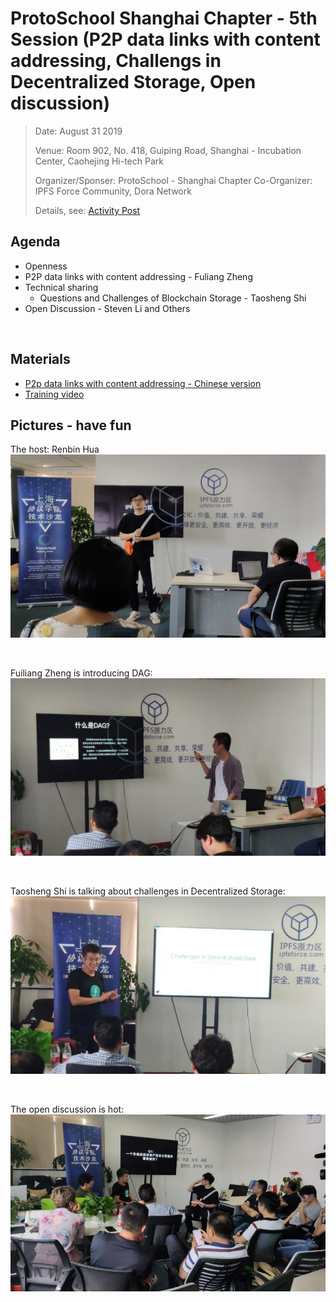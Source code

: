 # ProtoSchool Shanghai Chapter - 5th Session (P2P data links with content addressing, Challengs in Decentralized Storage, Open discussion) 

> Date:  August 31 2019 
> 
> Venue:  Room 902, No. 418, Guiping Road, Shanghai - Incubation Center, Caohejing Hi-tech Park  
> 
> Organizer/Sponser: ProtoSchool - Shanghai Chapter 
> Co-Organizer: IPFS Force Community, Dora Network
> 
> Details, see: [Activity Post](https://www.meetup.com/Shanghai-Decentralized-Systems-Meetup-Group/events/263835810/)

## Agenda
- Openness
- P2P data links with content addressing - Fuliang Zheng
- Technical sharing
  - Questions and Challenges of Blockchain Storage - Taosheng Shi
- Open Discussion - Steven Li and Others

<br>


## Materials
- [P2p data links with content addressing - Chinese version](20190831-5thSession/P2PdataLinksWithContentAddressing-Chinese.md)
- [Training video](https://www.youtube.com/watch?v=E1Gc8gn-5CI&t=3s)


## Pictures - have fun
The host: Renbin Hua
![](20190831-5thSession/Picture1.png)

<br>

Fuiliang Zheng is introducing DAG:
![](20190831-5thSession/Picture2.png)

<br>

Taosheng Shi is talking about challenges in Decentralized Storage:
![](20190831-5thSession/Picture4.png)

<br>

The open discussion is hot:
![](20190831-5thSession/Picture5.png)
